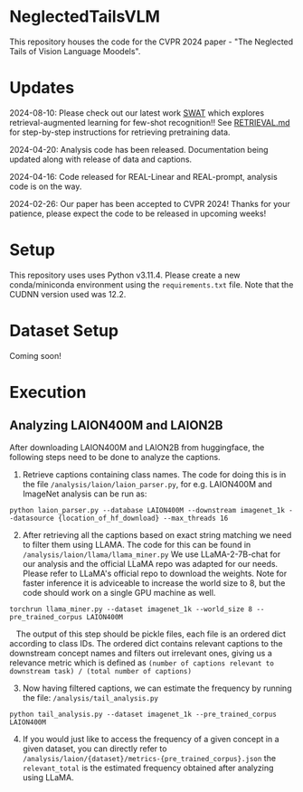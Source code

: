 # NeglectedTailsVLM
This repository houses the code for the CVPR 2024 paper - "The Neglected Tails of Vision Language Moodels".

# Updates
2024-08-10: Please check out our latest work [SWAT](https://tian1327.github.io/SWAT/) which explores retrieval-augmented learning for few-shot recognition!! See [RETRIEVAL.md](https://github.com/tian1327/SWAT/blob/master/retrieval/RETRIEVAL.md) for step-by-step instructions for retrieving pretraining data.

2024-04-20: Analysis code has been released. Documentation being updated along with release of data and captions.

2024-04-16: Code released for REAL-Linear and REAL-prompt, analysis code is on the way.

2024-02-26: Our paper has been accepted to CVPR 2024! Thanks for your patience, please expect the code to be released in upcoming weeks!

# Setup

This repository uses uses Python v3.11.4. Please create a new conda/miniconda environment using the `requirements.txt` file. Note that the CUDNN version used was 12.2.

# Dataset Setup

Coming soon!

# Execution

## Analyzing LAION400M and LAION2B
After downloading LAION400M and LAION2B from huggingface, the following steps need to be done to analyze the captions.
1. Retrieve captions containing class names. The code for doing this is in the file `/analysis/laion/laion_parser.py`, for e.g. LAION400M and ImageNet analysis can be run as:
```
python laion_parser.py --database LAION400M --downstream imagenet_1k --datasource {location_of_hf_download} --max_threads 16
```
2. After retrieving all the captions based on exact string matching we need to filter them using LLAMA. The code for this can be found in `/analysis/laion/llama/llama_miner.py`
   We use LLaMA-2-7B-chat for our analysis and the official LLaMA repo was adapted for our needs. Please refer to LLaMA's official repo to download the weights. Note for faster 
   inference it is adviceable to increase the world size to 8, but the code should work on a single GPU machine as well.
```
torchrun llama_miner.py --dataset imagenet_1k --world_size 8 --pre_trained_corpus LAION400M
```
&nbsp;&nbsp;&nbsp;The output of this step should be pickle files, each file is an ordered dict according to class IDs. The ordered dict contains relevant captions to the downstream concept names and filters out irrelevant ones, giving us a relevance metric which is defined as `(number of captions relevant to downstream task) / (total number of captions)` 
  
3. Now having filtered captions, we can estimate the frequency by running the file: `/analysis/tail_analysis.py`
```
python tail_analysis.py --dataset imagenet_1k --pre_trained_corpus LAION400M
```
4. If you would just like to access the frequency of a given concept in a given dataset, you can directly refer to `/analysis/laion/{dataset}/metrics-{pre_trained_corpus}.json` the `relevant_total` is the estimated frequency obtained after analyzing using LLaMA.
